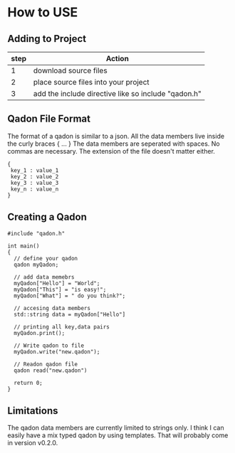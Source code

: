 # How to USE

## Adding to Project
|step| Action                                            |
-----|---------------------------------------------------|
|1   |download source files                              |
|2   |place source files into your project               |
|3   |add the include directive like so include "qadon.h"|


## Qadon File Format

The format of a qadon is similar to a json. All the data members live inside the curly braces { ... }
The data members are seperated with spaces. No commas are necessary. The extension of the file doesn't matter either. 
```
{
 key_1 : value_1
 key_2 : value_2
 key_3 : value_3
 key_n : value_n
}
```


## Creating a Qadon
```
#include "qadon.h"

int main()
{
  // define your qadon
  qadon myQadon;

  // add data memebrs
  myQadon["Hello"] = "World";
  myQadon["This"] = "is easy!";
  myQadon["What"] = " do you think?";

  // accesing data members
  std::string data = myQadon["Hello"]

  // printing all key,data pairs
  myQadon.print();

  // Write qadon to file
  myQadon.write("new.qadon");

  // Readon qadon file
  qadon read("new.qadon")

  return 0;
}
```
## Limitations
The qadon data members are currently limited to strings only. I think I can easily have a mix typed qadon by using templates. That will probably come in version v0.2.0.
